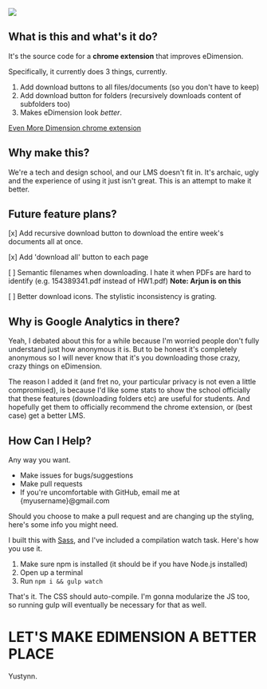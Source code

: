 ![](http://yustynn.tech/public/images/edim.gif)

## What is this and what's it do?
It's the source code for a **chrome extension** that improves eDimension.

Specifically, it currently does 3 things, currently.
1. Add download buttons to all files/documents (so you don't have to keep)
2. Add download button for folders (recursively downloads content of subfolders too)
3. Makes eDimension look *better*.

[Even More Dimension chrome extension](https://chrome.google.com/webstore/detail/even-more-dimension/defapkcdijpdlejlkhbkklbnmcpcpijm)

## Why make this?
We're a tech and design school, and our LMS doesn't fit in. It's archaic, ugly and the experience of using it just isn't great. This is an attempt to make it better.

## Future feature plans?
[x] Add recursive download button to download the entire week's documents all at once.

[x] Add 'download all' button to each page

[ ] Semantic filenames when downloading. I hate it when PDFs are hard to identify (e.g. 154389341.pdf instead of HW1.pdf) **Note: Arjun is on this**

[ ] Better download icons. The stylistic inconsistency is grating.


## Why is Google Analytics in there?
Yeah, I debated about this for a while because I'm worried people don't fully understand just how anonymous it is. But to be honest it's completely anonymous so I will never know that it's you downloading those crazy, crazy things on eDimension.

The reason I added it (and fret no, your particular privacy is not even a little compromised), is because I'd like some stats to show the school officially that these features (downloading folders etc) are useful for students. And hopefully get them to officially recommend the chrome extension, or (best case) get a better LMS.

## How Can I Help?
Any way you want.
* Make issues for bugs/suggestions
* Make pull requests
* If you're uncomfortable with GitHub, email me at {myusername}@gmail.com

Should you choose to make a pull request and are changing up the styling, here's some info you might need.

I built this with [Sass](http://sass-lang.com/), and I've included a compilation watch task. Here's how you use it.

1. Make sure npm is installed (it should be if you have Node.js installed)
2. Open up a terminal
3. Run `npm i && gulp watch`

That's it. The CSS should auto-compile. I'm gonna modularize the JS too, so running gulp will eventually be necessary for that as well.


# **LET'S MAKE EDIMENSION A BETTER PLACE**
Yustynn.

